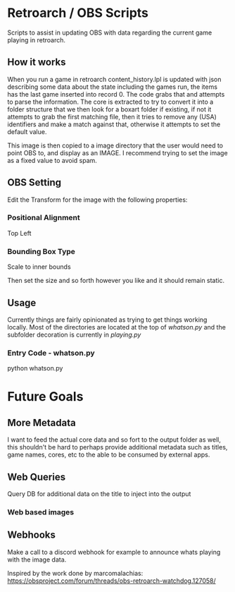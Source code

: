 # Retroarch / OBS Scripts
Scripts to assist in updating OBS with data regarding the current game playing in retroarch. 

## How it works
When you run a game in retroarch content_history.lpl is updated with json describing some data about the state including the games run, the items has the last game inserted into record 0. The code grabs that and attempts to parse the information.
The core is extracted to try to convert it into a folder structure that we then look for a boxart folder if existing, if not it attempts to grab the first matching file, then it tries to remove any (USA) identifiers and make a match against that, otherwise it attempts to set the default value.

This image is then copied to a image directory that the user would need to point OBS to, and display as an IMAGE. I recommend trying to set the image as a fixed value to avoid spam.

## OBS Setting
Edit the Transform for the image with the following properties:
### Positional Alignment
Top Left

### Bounding Box Type
Scale to inner bounds

Then set the size and so forth however you like and it should remain static.


## Usage
Currently things are fairly opinionated as trying to get things working locally. 
Most of the directories are located at the top of *whatson.py* and the subfolder decoration is currently in *playing.py*

### Entry Code - whatson.py
python whatson.py

# Future Goals
## More Metadata 
I want to feed the actual core data and so fort to the output folder as well, this shouldn't be hard to perhaps provide additional metadata such as titles, game names, cores, etc to the able to be consumed by external apps.
## Web Queries
Query DB for additional data on the title to inject into the output
### Web based images

## Webhooks
Make a call to a discord webhook for example to announce whats playing with the image data.


Inspired by the work done by marcomalachias: https://obsproject.com/forum/threads/obs-retroarch-watchdog.127058/
